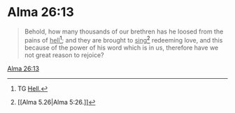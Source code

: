 # Alma 26:13

> Behold, how many thousands of our brethren has he loosed from the pains of <u>hell</u>[^a]; and they are brought to <u>sing</u>[^b] redeeming love, and this because of the power of his word which is in us, therefore have we not great reason to rejoice?

[Alma 26:13](https://www.churchofjesuschrist.org/study/scriptures/bofm/alma/26?lang=eng&id=p13#p13)


[^a]: TG [Hell.](https://www.churchofjesuschrist.org/study/scriptures/tg/hell?lang=eng)
[^b]: [[Alma 5.26|Alma 5:26.]]
